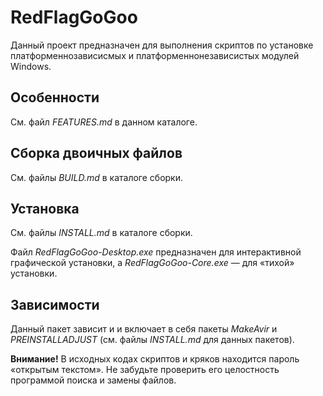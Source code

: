 # RedFlagGoGoo

Данный проект предназначен для выполнения скриптов по установке платформеннозависисмых и платформеннонезависистых модулей Windows.

## Особенности

См. файл *FEATURES.md* в данном каталоге.

## Сборка двоичных файлов

См. файлы *BUILD.md* в каталоге сборки.

## Установка

См. файлы *INSTALL.md* в каталоге сборки.

Файл *RedFlagGoGoo-Desktop.exe* предназначен для интерактивной графической установки, а *RedFlagGoGoo-Core.exe* — для «тихой» установки.

## Зависимости

Данный пакет зависит и и включает в себя пакеты *MakeAvir* и *PREINSTALLADJUST* (см. файлы *INSTALL.md* для данных пакетов).

**Внимание!** В исходных кодах скриптов и кряков находится пароль «открытым текстом». Не забудьте проверить его целостность программой поиска и замены файлов.